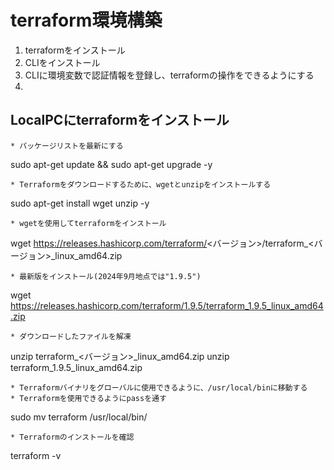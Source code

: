 # terraform環境構築
1. terraformをインストール
2. CLIをインストール
3. CLIに環境変数で認証情報を登録し、terraformの操作をできるようにする
4. 
## LocalPCにterraformをインストール
```
* パッケージリストを最新にする
```
sudo apt-get update && sudo apt-get upgrade -y
```
* Terraformをダウンロードするために、wgetとunzipをインストールする
```
sudo apt-get install wget unzip -y
```
* wgetを使用してterraformをインストール
```
wget https://releases.hashicorp.com/terraform/<バージョン>/terraform_<バージョン>_linux_amd64.zip
```
* 最新版をインストール(2024年9月地点では"1.9.5")

```
wget https://releases.hashicorp.com/terraform/1.9.5/terraform_1.9.5_linux_amd64.zip
```
* ダウンロードしたファイルを解凍
```
unzip terraform_<バージョン>_linux_amd64.zip
unzip terraform_1.9.5_linux_amd64.zip
```
* Terraformバイナリをグローバルに使用できるように、/usr/local/binに移動する
* Terraformを使用できるようにpassを通す
```
sudo mv terraform /usr/local/bin/
```
* Terraformのインストールを確認
```
terraform -v
```

